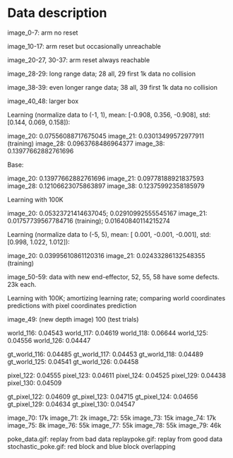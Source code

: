 # Data description

image_0-7: arm no reset

image_10-17: arm reset but occasionally unreachable

image_20-27, 30-37: arm reset always reachable

image_28-29: long range data; 28 all, 29 first 1k data no collision

image_38-39: even longer range data; 38 all, 39 first 1k data no collision

image_40_48: larger box

Learning (normalize data to (-1, 1), mean: [-0.908,  0.356, -0.908], std: [0.144, 0.069, 0.158]):

image_20: 0.07556088717675045
image_21: 0.03013499572977911 (training)
image_28: 0.0963768486964377
image_38: 0.13977662882761696

Base:

image_20: 0.13977662882761696
image_21: 0.09778188921837593
image_28: 0.12106623075863897
image_38: 0.12375992358185979

Learning with 100K

image_20: 0.05323721414637045; 0.02910992555545167
image_21: 0.01757739567784716 (training); 0.01640840114215274

Learning (normalize data to (-5, 5), mean: [ 0.001, -0.001, -0.001], std: [0.998, 1.022, 1.012]):

image_20: 0.03995610861120316
image_21: 0.02433286132548355 (training)

image_50-59: data with new end-effector, 52, 55, 58 have some defects. 23k each.


Learning with 100K; amortizing learning rate; comparing world coordinates predictions with pixel coordinates prediction

image_49: (new depth image) 100 (test trials)

world_116: 0.04543
world_117: 0.04619
world_118: 0.06644
world_125: 0.04556
world_126: 0.04447

gt_world_116: 0.04485
gt_world_117: 0.04453
gt_world_118: 0.04489
gt_world_125: 0.04541
gt_world_126: 0.04458

pixel_122: 0.04555
pixel_123: 0.04611
pixel_124: 0.04525
pixel_129: 0.04438
pixel_130: 0.04509

gt_pixel_122: 0.04609
gt_pixel_123: 0.04715
gt_pixel_124: 0.04656
gt_pixel_129: 0.04634
gt_pixel_130: 0.04547


image_70: 17k
image_71: 2k
image_72: 55k
image_73: 15k
image_74: 17k
image_75: 8k
image_76: 55k
image_77: 55k
image_78: 55k
image_79: 46k


poke_data.gif: replay from bad data
replaypoke.gif: replay from good data
stochastic_poke.gif: red block and blue block overlapping 


